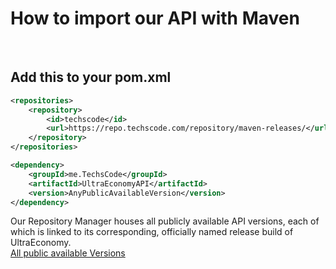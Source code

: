 # How to import our API with Maven
<br>

## Add this to your pom.xml
```xml
<repositories>
    <repository>
        <id>techscode</id>
        <url>https://repo.techscode.com/repository/maven-releases/</url>
    </repository>
</repositories>

<dependency>
    <groupId>me.TechsCode</groupId>
    <artifactId>UltraEconomyAPI</artifactId>
    <version>AnyPublicAvailableVersion</version>
</dependency>
```

Our Repository Manager houses all publicly available API versions, each of which
is linked to its corresponding, officially named release build of UltraEconomy.<br>
[All public available Versions](https://repo.techscode.com/#browse/browse:maven-releases:me%2FTechsCode%2FUltraEconomyAPI)

